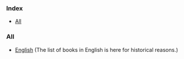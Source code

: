 ### Index

* [All](#all)


### All

* [English](/free-programming-books.md) (The list of books in English is here for historical reasons.)
